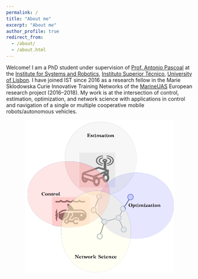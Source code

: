 ```yaml
---
permalink: /
title: "About me"
excerpt: "About me"
author_profile: true
redirect_from: 
  - /about/
  - /about.html
---
```


Welcome! I am a PhD student under supervision of [Prof. Antonio Pascoal](https://welcome.isr.tecnico.ulisboa.pt/author/antoniomanueldossantos/) at the [Institute for Systems and Robotics](https://welcome.isr.tecnico.ulisboa.pt/), [Instituto Superior Técnico](https://tecnico.ulisboa.pt/en/), [University of Lisbon](https://www.ulisboa.pt/en). I have joined IST since 2016 as a research fellow in the Marie Sklodowska Curie Innovative Training Networks of the [MarineUAS](http://www.marineuas.eu/) European research project (2016–2018). My work is at the intersection of control, estimation, optimization, and network science with applications in control and navigation of a single or multiple cooperative mobile robots/autonomous vehicles. 

<img src="/images/researcharea.png" width="80%" style="display: block; margin: auto;" />

